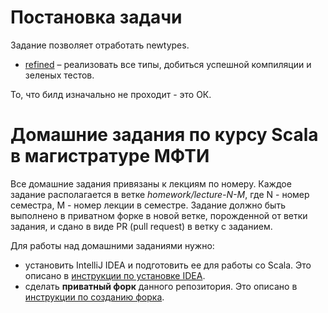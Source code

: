# Постановка задачи
Задание позволяет отработать newtypes.

* [refined](src/main/scala/mipt/homework11/refined.scala) – реализовать все типы, добиться успешной компиляции и зеленых тестов.

То, что билд изначально не проходит - это ОК.

# Домашние задания по курсу Scala в магистратуре МФТИ

Все домашние задания привязаны к лекциям по номеру. Каждое задание располагается в ветке *homework/lecture-N-M*, где N - номер семестра, M - номер лекции в семестре.
Задание должно быть выполнено в приватном форке в новой ветке, порожденной от ветки задания, и сдано в виде PR (pull request) в ветку с заданием.

Для работы над домашними заданиями нужно:
* установить IntelliJ IDEA и подготовить ее для работы со Scala. Это описано в [инструкции по установке IDEA](docs/idea-install/install.md).
* сделать **приватный форк** данного репозитория. Это описано в [инструкции по созданию форка](docs/create-fork/private-fork.md).
